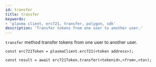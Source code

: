 ```yaml
---
id: transfer
title: transfer
keywords: 
- 'plasma client, erc721, transfer, polygon, sdk'
description: 'Transfer tokens from one user to another user.'
---
```


`transfer` method transfer tokens from one user to another user.

```
const erc721Token = plasmaClient.erc721(<token address>);

const result = await erc721Token.transfer(<tokenid>,<from>,<to>);

```
